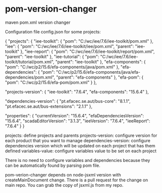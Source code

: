pom-version-changer
===================

maven pom.xml version changer

Configuration file config.json for some projects:

{
  "projects": {
    "iee-toolkit": {
      "pom": "C:/wc/iee/7.6/iee-toolkit/pom.xml"
    },
    "iee": {
      "pom": "C:/wc/iee/7.6/iee-toolkit/iee/pom.xml",
      "parent": "iee-toolkit"
    },
    "iee-report": {
      "pom": "C:/wc/iee/7.6/iee-toolkit/report/pom.xml",
      "parent": "iee-toolkit"
    },
    "iee-tutorial": {
      "pom": "C:/wc/iee/7.6/iee-toolkit/tutorial/pom.xml",
      "parent": "iee-toolkit"
    },
    "efa-components": {
      "pom": "C:/wc/p2/15.6/efa-components/java/pom.xml"
    },
    "efa-dependencies": {
      "pom": "C:/wc/p2/15.6/efa-components/java/efa-dependencies/pom.xml",
      "parent": "efa-components"
    },
    "efa-pom": {
      "pom": "C:/wc/p2/15.6/efa-pom/pom.xml"
    }
  },

  "projects-version": {
    "iee-toolkit": "7.6.4",
    "efa-components": "15.6.4"
  },

  "dependencies-version": {
    "pt.efacec.se.aut/bus-core": "8.1.1",
    "pt.efacec.se.aut/bus-extensions": "2.1.1"
  },

  "properties": {
    "currentVersion": "15.6.4",
    "efaDependenciesVersion": "15.6.4",
    "scadaEditorVersion": "3.1.3",
    "ieeVersion": "7.6.4",
    "ieeReport": "7.6.4"
  }
}


projects: define projects and parents
projects-version: configure version for each product that you want to manage
dependencies-version: configure dependencies version which will be updated on each project that has them defined
variables-value: configure variables value to be set on each project

There is no need to configure variables and dependencies because they can be automatically found by parsing pom file.

pom-verion-changer depends on node-jsxml version with createMainDocument change. There is a pull request for the change on main repo. You can grab the copy of jsxml.js from my repo.
